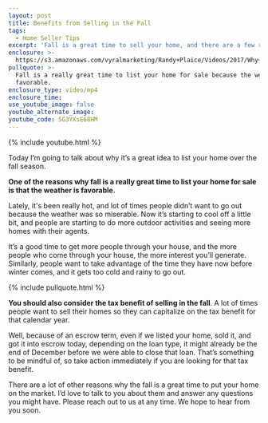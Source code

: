 ```yaml
---
layout: post
title: Benefits from Selling in the Fall
tags:
  - Home Seller Tips
excerpt: 'Fall is a great time to sell your home, and there are a few reasons why.'
enclosure: >-
  https://s3.amazonaws.com/vyralmarketing/Randy+Plaice/Videos/2017/Why+You+Should+Sell+This+Fall+-+Santa+Clarita+Real+Estate+Agent.mp4
pullquote: >-
  Fall is a really great time to list your home for sale because the weather is
  favorable.
enclosure_type: video/mp4
enclosure_time:
use_youtube_image: false
youtube_alternate_image:
youtube_code: 5G3YXsE68HM
---
```



{% include youtube.html %}

Today I’m going to talk about why it’s a great idea to list your home over the fall season.

**One of the reasons why fall is a really great time to list your home for sale is that the weather is favorable.**

Lately, it's been really hot, and lot of times people didn’t want to go out because the weather was so miserable. Now it’s starting to cool off a little bit, and people are starting to do more outdoor activities and seeing more homes with their agents.

It’s a good time to get more people through your house, and the more people who come through your house, the more interest you’ll generate. Similarly, people want to take advantage of the time they have now before winter comes, and it gets too cold and rainy to go out.

{% include pullquote.html %}

**You should also consider the tax benefit of selling in the fall**. A lot of times people want to sell their homes so they can capitalize on the tax benefit for that calendar year.

Well, because of an escrow term, even if we listed your home, sold it, and got it into escrow today, depending on the loan type, it might already be the end of December before we were able to close that loan. That’s something to be mindful of, so take action immediately if you are looking for that tax benefit.

There are a lot of other reasons why the fall is a great time to put your home on the market. I’d love to talk to you about them and answer any questions you might have. Please reach out to us at any time. We hope to hear from you soon.<br>